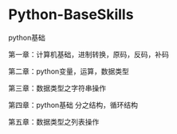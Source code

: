 # Python-BaseSkills

python基础


第一章：计算机基础，进制转换，原码，反码，补码

第二章：python变量，运算，数据类型

第三章：数据类型之字符串操作

第四章：python基础 分之结构，循环结构

第五章：数据类型之列表操作